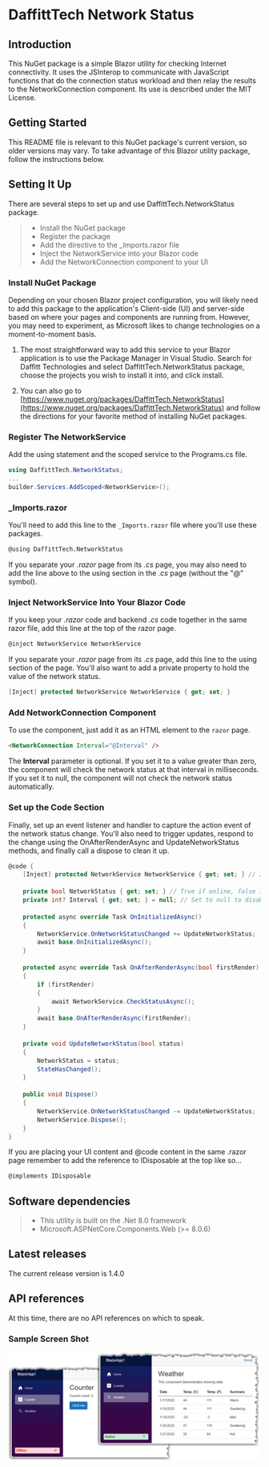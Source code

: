 # DaffittTech Network Status

## Introduction
This NuGet package is a simple Blazor utility for checking Internet connectivity. It uses the JSInterop to communicate with JavaScript functions that do the connection status workload and then relay the results to the NetworkConnection component. Its use is described under the MIT License.

## Getting Started
This README file is relevant to this NuGet package's current version, so older versions may vary. To take advantage of this Blazor utility package, follow the instructions below.

## Setting It Up
There are several steps to set up and use DaffittTech.NetworkStatus package.
>- Install the NuGet package
>- Register the package
>- Add the directive to the _Imports.razor file
>- Inject the NetworkService into your Blazor code
>- Add the NetworkConnection component  to your UI

### Install NuGet Package
Depending on your chosen Blazor project configuration, you will likely need to add this package to the application's Client-side (UI) and server-side based on where your pages and components are running from. However, you may need to experiment, as Microsoft likes to change technologies on a moment-to-moment basis.

1.	The most straightforward way to add this service to your Blazor application is to use the Package Manager in Visual Studio. Search for Daffitt Technologies and select DaffittTech.NetworkStatus package, choose the projects you wish to install it into, and click install.

2.	You can also go to [https://www.nuget.org/packages/DaffittTech.NetworkStatus](https://www.nuget.org/packages/DaffittTech.NetworkStatus) and follow the directions for your favorite method of installing NuGet packages.

### Register The NetworkService
Add the using statement and the scoped service to the Programs.cs file.
```csharp
using DaffittTech.NetworkStatus;
...
builder.Services.AddScoped<NetworkService>();
```
### _Imports.razor
You'll need to add this line to the ```_Imports.razor``` file where you'll use these packages.
```html
@using DaffittTech.NetworkStatus
```
If you separate your *.razor* page from its *.cs* page, you may also need to add the line above to the using section in the *.cs* page (without the "@" symbol).

### Inject NetworkService Into Your Blazor Code
If you keep your *.razor* code and backend *.cs* code together in the same razor file, add this line at the top of the razor page.
```html
@inject NetworkService NetworkService
```
If you separate your *.razor* page from its *.cs* page, add this line to the using section of the page. You'll also want to add a private property to hold the value of the network status.

```csharp
[Inject] protected NetworkService NetworkService { get; set; }
```

### Add NetworkConnection Component
To use the component, just add it as an HTML element to the ```razor``` page.
```html
<NetworkConnection Interval="@Interval" />
```
The **Interval** parameter is optional. If you set it to a value greater than zero, the component will check the network status at that interval in milliseconds. If you set it to null, the component will not check the network status automatically.

### Set up the Code Section
Finally, set up an event listener and handler to capture the action event of the network status change. You'll also need to trigger updates, respond to the change using the OnAfterRenderAsync and UpdateNetworkStatus methods, and finally call a dispose to clean it up.

```csharp
@code {
    [Inject] protected NetworkService NetworkService { get; set; } // Inject the NetworkService to check network status

    private bool NetworkStatus { get; set; } // True if online, false if offline
    private int? Interval { get; set; } = null; // Set to null to disable automatic checks

    protected async override Task OnInitializedAsync()
    {
        NetworkService.OnNetworkStatusChanged += UpdateNetworkStatus;
        await base.OnInitializedAsync();
    }

    protected async override Task OnAfterRenderAsync(bool firstRender)
    {
        if (firstRender)
        {
            await NetworkService.CheckStatusAsync();
        }
        await base.OnAfterRenderAsync(firstRender);
    }

    private void UpdateNetworkStatus(bool status)
    {
        NetworkStatus = status;
        StateHasChanged();
    }

    public void Dispose()
    {
        NetworkService.OnNetworkStatusChanged -= UpdateNetworkStatus;
        NetworkService.Dispose();
    }
}
```
If you are placing your UI content and @code content in the same .razor page remember to add the reference to IDisposable at the top like so...
```csharp
@implements IDisposable
```
## Software dependencies
>- This utility is built on the .Net 8.0 framework
>- Microsoft.ASPNetCore.Components.Web (>= 8.0.6)

## Latest releases
The current release version is 1.4.0

## API references
At this time, there are no API references on which to speak.

### Sample Screen Shot
![Sample Screen Shot](https://github.com/DaffittTech/DaffittTech.NetworkStatus/blob/main/DaffittTech.NetworkStatus/Sample.png?raw=true)

